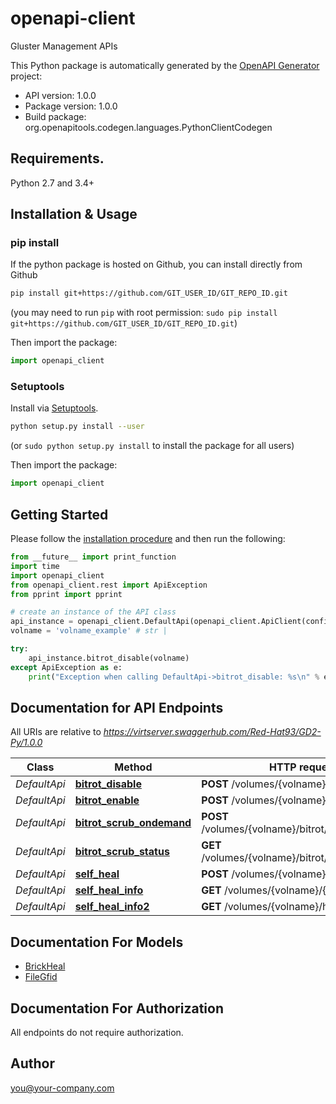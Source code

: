 # openapi-client
Gluster Management APIs

This Python package is automatically generated by the [OpenAPI Generator](https://openapi-generator.tech) project:

- API version: 1.0.0
- Package version: 1.0.0
- Build package: org.openapitools.codegen.languages.PythonClientCodegen

## Requirements.

Python 2.7 and 3.4+

## Installation & Usage
### pip install

If the python package is hosted on Github, you can install directly from Github

```sh
pip install git+https://github.com/GIT_USER_ID/GIT_REPO_ID.git
```
(you may need to run `pip` with root permission: `sudo pip install git+https://github.com/GIT_USER_ID/GIT_REPO_ID.git`)

Then import the package:
```python
import openapi_client 
```

### Setuptools

Install via [Setuptools](http://pypi.python.org/pypi/setuptools).

```sh
python setup.py install --user
```
(or `sudo python setup.py install` to install the package for all users)

Then import the package:
```python
import openapi_client
```

## Getting Started

Please follow the [installation procedure](#installation--usage) and then run the following:

```python
from __future__ import print_function
import time
import openapi_client
from openapi_client.rest import ApiException
from pprint import pprint

# create an instance of the API class
api_instance = openapi_client.DefaultApi(openapi_client.ApiClient(configuration))
volname = 'volname_example' # str | 

try:
    api_instance.bitrot_disable(volname)
except ApiException as e:
    print("Exception when calling DefaultApi->bitrot_disable: %s\n" % e)

```

## Documentation for API Endpoints

All URIs are relative to *https://virtserver.swaggerhub.com/Red-Hat93/GD2-Py/1.0.0*

Class | Method | HTTP request | Description
------------ | ------------- | ------------- | -------------
*DefaultApi* | [**bitrot_disable**](docs/DefaultApi.md#bitrot_disable) | **POST** /volumes/{volname}/bitrot/disable | 
*DefaultApi* | [**bitrot_enable**](docs/DefaultApi.md#bitrot_enable) | **POST** /volumes/{volname}/bitrot/enable | 
*DefaultApi* | [**bitrot_scrub_ondemand**](docs/DefaultApi.md#bitrot_scrub_ondemand) | **POST** /volumes/{volname}/bitrot/scrubondemand | 
*DefaultApi* | [**bitrot_scrub_status**](docs/DefaultApi.md#bitrot_scrub_status) | **GET** /volumes/{volname}/bitrot/scrubstatus | 
*DefaultApi* | [**self_heal**](docs/DefaultApi.md#self_heal) | **POST** /volumes/{volname}/heal | 
*DefaultApi* | [**self_heal_info**](docs/DefaultApi.md#self_heal_info) | **GET** /volumes/{volname}/{opts}/heal-info | 
*DefaultApi* | [**self_heal_info2**](docs/DefaultApi.md#self_heal_info2) | **GET** /volumes/{volname}/heal-info | 


## Documentation For Models

 - [BrickHeal](docs/BrickHeal.md)
 - [FileGfid](docs/FileGfid.md)


## Documentation For Authorization

 All endpoints do not require authorization.


## Author

you@your-company.com


